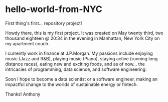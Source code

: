 # hello-world-from-NYC
First thing's first... repository project!

Howdy there, this is my first project. 
It was created on May twenty third, two thousand eighteen @ 20:34 in the evening in Manhattan, New York City on my apartment couch.

I currently work in finance at J.P.Morgan. My passions include enjoying music (Jazz and R&B), playing music (Piano), staying active (running long distance races), eating new and exciting foods, and as of now... the intricacies of programming, data science, and software engineering. 

Soon I hope to become a data scientist or a software engineer, making an impactful change to the worlds of sustainable energy or fintech. 

Thanks!
Anthony

